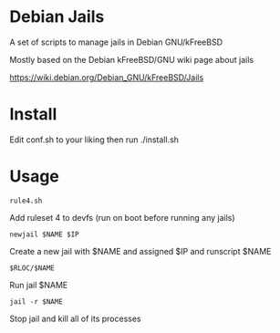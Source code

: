 Debian Jails
============
A set of scripts to manage jails in Debian GNU/kFreeBSD

Mostly based on the Debian kFreeBSD/GNU wiki page about jails

https://wiki.debian.org/Debian_GNU/kFreeBSD/Jails

Install
=======
Edit conf.sh to your liking then run
    ./install.sh

Usage
=====
    rule4.sh
Add ruleset 4 to devfs (run on boot before running any jails)

    newjail $NAME $IP
Create a new jail with $NAME and assigned $IP and runscript $NAME

	$RLOC/$NAME
Run jail $NAME

	jail -r $NAME
Stop jail and kill all of its processes

